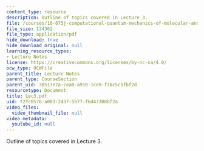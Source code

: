 ```yaml
---
content_type: resource
description: Outline of topics covered in Lecture 3.
file: /courses/10-675j-computational-quantum-mechanics-of-molecular-and-extended-systems-fall-2004/f2fc0576a08324375b77f6d47388bf2a_Lec3.pdf
file_size: 134362
file_type: application/pdf
hide_download: true
hide_download_original: null
learning_resource_types:
- Lecture Notes
license: https://creativecommons.org/licenses/by-nc-sa/4.0/
ocw_type: OCWFile
parent_title: Lecture Notes
parent_type: CourseSection
parent_uid: 38517e7a-cea0-a910-1ce8-f7bc5c5fbf2d
resourcetype: Document
title: Lec3.pdf
uid: f2fc0576-a083-2437-5b77-f6d47388bf2a
video_files:
  video_thumbnail_file: null
video_metadata:
  youtube_id: null
---
```

Outline of topics covered in Lecture 3.